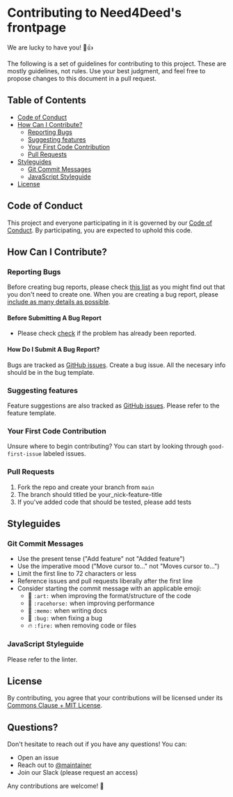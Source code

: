 # Contributing to Need4Deed's frontpage

We are lucky to have you! 🎉👍

The following is a set of guidelines for contributing to this project. These are mostly guidelines, not rules. Use your best judgment, and feel free to propose changes to this document in a pull request.

## Table of Contents

- [Code of Conduct](#code-of-conduct)
- [How Can I Contribute?](#how-can-i-contribute)
  - [Reporting Bugs](#reporting-bugs)
  - [Suggesting features](#suggesting-features)
  - [Your First Code Contribution](#your-first-code-contribution)
  - [Pull Requests](#pull-requests)
- [Styleguides](#styleguides)
  - [Git Commit Messages](#git-commit-messages)
  - [JavaScript Styleguide](#javascript-styleguide)
- [License](#license)

## Code of Conduct

This project and everyone participating in it is governed by our [Code of Conduct](CODE_OF_CONDUCT.md). By participating, you are expected to uphold this code.

## How Can I Contribute?

### Reporting Bugs

Before creating bug reports, please check [this list](#before-submitting-a-bug-report) as you might find out that you don't need to create one. When you are creating a bug report, please [include as many details as possible](#how-do-i-submit-a-good-bug-report).

#### Before Submitting A Bug Report

* Please check [check](https://gitlab.com/need4deed/website/-/issues/?sort=created_date&state=opened&label_name%5B%5D=Any&first_page_size=20) if the problem has already been reported.

#### How Do I Submit A Bug Report?

Bugs are tracked as [GitHub issues](https://gitlab.com/need4deed/website/-/issues). Create a bug issue. All the necesary info should be in the bug template.


### Suggesting features

Feature suggestions are also tracked as [GitHub issues](https://gitlab.com/need4deed/website/-/issues). Please refer to the feature template. 

### Your First Code Contribution

Unsure where to begin contributing? You can start by looking through `good-first-issue` labeled issues.

### Pull Requests

1. Fork the repo and create your branch from `main`
2. The branch should titled be your_nick-feature-title
2. If you've added code that should be tested, please add tests

## Styleguides

### Git Commit Messages

* Use the present tense ("Add feature" not "Added feature")
* Use the imperative mood ("Move cursor to..." not "Moves cursor to...")
* Limit the first line to 72 characters or less
* Reference issues and pull requests liberally after the first line
* Consider starting the commit message with an applicable emoji:
    * 🎨 `:art:` when improving the format/structure of the code
    * 🐎 `:racehorse:` when improving performance
    * 📝 `:memo:` when writing docs
    * 🐛 `:bug:` when fixing a bug
    * 🔥 `:fire:` when removing code or files

### JavaScript Styleguide

Please refer to the linter.

## License

By contributing, you agree that your contributions will be licensed under its [Commons Clause + MIT License](LICENSE).

## Questions?

Don't hesitate to reach out if you have any questions! You can:
- Open an issue
- Reach out to [@maintainer](https://github.com/[https://gitlab.com/szymon.skorupinski.need4deed])
- Join our Slack (please request an access)

Any contributions are welcome! 🙏
